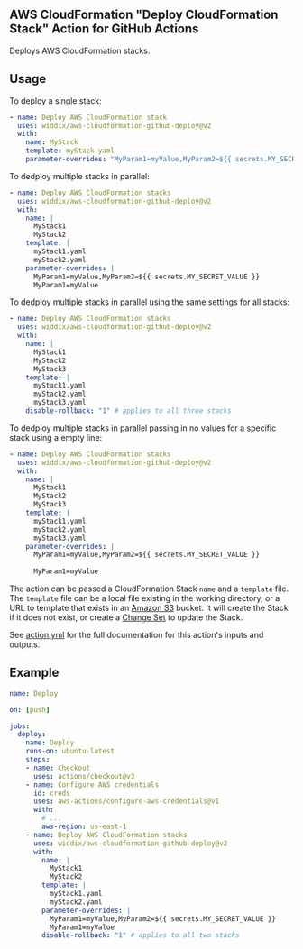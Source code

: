 ## AWS CloudFormation "Deploy CloudFormation Stack" Action for GitHub Actions

Deploys AWS CloudFormation stacks.

## Usage

To deploy a single stack:

```yaml
- name: Deploy AWS CloudFormation stack
  uses: widdix/aws-cloudformation-github-deploy@v2
  with:
    name: MyStack
    template: myStack.yaml
    parameter-overrides: "MyParam1=myValue,MyParam2=${{ secrets.MY_SECRET_VALUE }}"
```
 
To dedploy multiple stacks in parallel:

```yaml
- name: Deploy AWS CloudFormation stacks
  uses: widdix/aws-cloudformation-github-deploy@v2
  with:
    name: |
      MyStack1
      MyStack2
    template: |
      myStack1.yaml
      myStack2.yaml
    parameter-overrides: |
      MyParam1=myValue,MyParam2=${{ secrets.MY_SECRET_VALUE }}
      MyParam1=myValue
```

To dedploy multiple stacks in parallel using the same settings for all stacks:

```yaml
- name: Deploy AWS CloudFormation stacks
  uses: widdix/aws-cloudformation-github-deploy@v2
  with:
    name: |
      MyStack1
      MyStack2
      MyStack3
    template: |
      myStack1.yaml
      myStack2.yaml
      myStack3.yaml
    disable-rollback: "1" # applies to all three stacks
```

To dedploy multiple stacks in parallel passing in no values for a specific stack using a empty line:

```yaml
- name: Deploy AWS CloudFormation stacks
  uses: widdix/aws-cloudformation-github-deploy@v2
  with:
    name: |
      MyStack1
      MyStack2
      MyStack3
    template: |
      myStack1.yaml
      myStack2.yaml
      myStack3.yaml
    parameter-overrides: |
      MyParam1=myValue,MyParam2=${{ secrets.MY_SECRET_VALUE }}
      
      MyParam1=myValue
```

The action can be passed a CloudFormation Stack `name` and a `template` file. The `template` file can be a local file existing in the working directory, or a URL to template that exists in an [Amazon S3](https://aws.amazon.com/s3/) bucket. It will create the Stack if it does not exist, or create a [Change Set](https://docs.aws.amazon.com/AWSCloudFormation/latest/UserGuide/using-cfn-updating-stacks-changesets.html) to update the Stack. 

See [action.yml](action.yml) for the full documentation for this action's inputs and outputs.

## Example

```yaml
name: Deploy

on: [push]

jobs:
  deploy:
    name: Deploy
    runs-on: ubuntu-latest
    steps:
    - name: Checkout
      uses: actions/checkout@v3
    - name: Configure AWS credentials
      id: creds
      uses: aws-actions/configure-aws-credentials@v1
      with:
        # ...
        aws-region: us-east-1
    - name: Deploy AWS CloudFormation stacks
      uses: widdix/aws-cloudformation-github-deploy@v2
      with:
        name: |
          MyStack1
          MyStack2
        template: |
          myStack1.yaml
          myStack2.yaml
        parameter-overrides: |
          MyParam1=myValue,MyParam2=${{ secrets.MY_SECRET_VALUE }}
          MyParam1=myValue
        disable-rollback: "1" # applies to all two stacks
```
